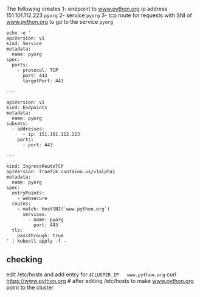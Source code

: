 The following creates
1- endpoint to www.python.org ip address 151.101.112.223 `pyorg`
2- service `pyorg`
3- tcp route for requests with SNI of www.python.org to go to the service `pyorg`

```
echo -e '
apiVersion: v1
kind: Service
metadata:
  name: pyorg
spec:
  ports:
    - protocol: TCP
      port: 443
      targetPort: 443

---

apiVersion: v1
kind: Endpoints
metadata:
  name: pyorg
subsets:
  - addresses:
      - ip: 151.101.112.223
    ports:
      - port: 443

---

kind: IngressRouteTCP
apiVersion: traefik.containo.us/v1alpha1
metadata:
  name: pyorg
spec:
  entryPoints:
    - websecure
  routes:
    - match: HostSNI(`www.python.org`)
      services:
        - name: pyorg
          port: 443
  tls:
    passthrough: true
' | kubectl apply -f -
```


## checking

edit /etc/hosts and add entry for `$CLUSTER_IP   www.python.org`
curl https://www.python.org # after editing /etc/hosts to make www.python.org point to the cluster
